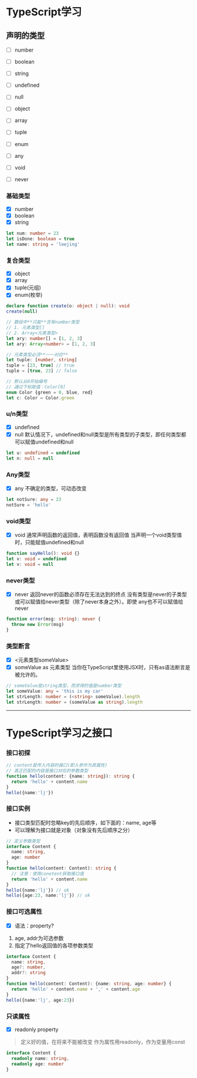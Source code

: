 # TypeScript学习

## 声明的类型
- [ ] number
- [ ] boolean
- [ ] string
- [ ] undefined
- [ ] null
- [ ] object
- [ ] array
- [ ] tuple
- [ ] enum
- [ ] any
- [ ] void
- [ ] never


### 基础类型
- [x] number
- [x] boolean
- [x] string
```ts
let num: number = 23
let isDone: boolean = true
let name: string = 'leejing'
```

### 复合类型
- [x] object
- [x] array
- [x] tuple(元组)
- [x] enum(枚举)
```ts
declare function create(o: object | null): void
create(null)

// 数组中**只能**含有number类型
// 1. 元素类型[]
// 2. Array<元素类型>
let ary: number[] = [1, 2, 3]
let ary: Array<number> = [1, 2, 3]

// 元素类型必须**一一对应**
let tuple: [number, string]
tuple = [23, true] // true
tuple = [true, 23] // false

// 默认从0开始编号
// 通过下标取值：Color[0]
enum Color {green = 0, blue, red}
let c: Color = Color.green
```

### u/n类型
- [x] undefined
- [x] null
默认情况下，undefined和null类型是所有类型的子类型，即任何类型都可以赋值undefined和null
```ts
let u: undefined = undefined
let n: null = null
```

### Any类型
- [x] any
不确定的类型，可动态改变
```ts
let notSure: any = 23
notSure = 'hello'
```

### void类型
- [x] void
通常声明函数的返回值，表明函数没有返回值
当声明一个void类型值时，只能赋值undefined和null
```ts
function sayHello(): void {}
let v: void = undefined
let v: void = null
```

### never类型
- [x] never
返回never的函数必须存在无法达到的终点
没有类型是never的子类型或可以赋值给never类型（除了never本身之外）。即使 any也不可以赋值给never
```ts
function error(msg: string): never {
  throw new Error(msg)
}
```

### 类型断言
- [x] <元素类型someValue>
- [x] someValue as 元素类型
当你在TypeScript里使用JSX时，只有as语法断言是被允许的。
```ts
// someValue是string类型，而求得的值是number类型
let someValue: any = 'this is my car'
let strLength: number = (<string> someValue).length
let strLength: number = (someValue as string).length
```

---

# TypeScript学习之接口

### 接口初探
```ts
// content是传入内容的接口(即入参作为其属性)
// 真正匹配的内容是接口对应的参数类型
function hello(content: {name: string}): string {
  return 'hello' + content.name
}
hello({name:'lj'})
```

### 接口实例
- 接口类型匹配时忽略key的先后顺序，如下面的：name, age等
- 可以理解为接口就是对象（对象没有先后顺序之分）
```ts
// 定义参数类型
interface Content {
  name: string,
  age: number
}
function hello(content: Content): string {
  // 注意：使用conetent获取接口值
  return 'hello' + content.name
}
hello({name:'lj'}) // ok
hello({age:23, name:'lj'}) // ok
```

### 接口可选属性
- [x] 语法：property?

1. age, addr为可选参数
2. 指定了hello返回值的各项参数类型
```ts
interface Content {
  name: string,
  age?: number,
  addr?: string
}
function hello(content: Content): {name: string, age: number} {
  return 'hello' + content.name + ',' + content.age
}
hello({name:'lj', age:23})
```

### 只读属性
- [x] readonly property
> 定义好的值，在将来不能被改变
> 作为属性用readonly，作为变量用const
```ts
interface Content {
  readonly name: string,
  readonly age: number
}
```



